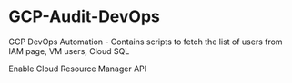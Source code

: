 # GCP-Audit-DevOps
GCP DevOps Automation - Contains scripts to fetch the list of users from IAM page, VM users, Cloud SQL



Enable Cloud Resource Manager API
